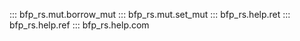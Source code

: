 ::: bfp_rs.mut.borrow_mut
::: bfp_rs.mut.set_mut
::: bfp_rs.help.ret
::: bfp_rs.help.ref
::: bfp_rs.help.com

